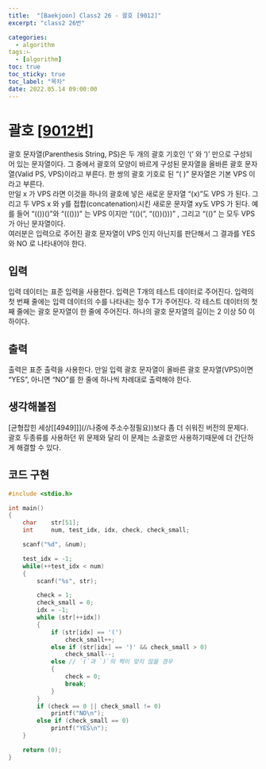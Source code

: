 ```yaml
---
title:  "[Baekjoon] Class2 26 - 괄호 [9012]"
excerpt: "class2 26번"

categories:
  - algorithm
tags:ㄴ
  - [algorithm]
toc: true
toc_sticky: true
toc_label: "목차"
date: 2022.05.14 09:00:00
---
```


# 괄호 [[9012번]](https://www.acmicpc.net/problem/9012)
괄호 문자열(Parenthesis String, PS)은 두 개의 괄호 기호인 ‘(’ 와 ‘)’ 만으로 구성되어 있는 문자열이다. 그 중에서 괄호의 모양이 바르게 구성된 문자열을 올바른 괄호 문자열(Valid PS, VPS)이라고 부른다. 한 쌍의 괄호 기호로 된 “( )” 문자열은 기본 VPS 이라고 부른다.    
만일 x 가 VPS 라면 이것을 하나의 괄호에 넣은 새로운 문자열 “(x)”도 VPS 가 된다. 그리고 두 VPS x 와 y를 접합(concatenation)시킨 새로운 문자열 xy도 VPS 가 된다. 예를 들어 “(())()”와 “((()))” 는 VPS 이지만 “(()(”, “(())()))” , 그리고 “(()” 는 모두 VPS 가 아닌 문자열이다.    
여러분은 입력으로 주어진 괄호 문자열이 VPS 인지 아닌지를 판단해서 그 결과를 YES 와 NO 로 나타내어야 한다.     

## 입력
입력 데이터는 표준 입력을 사용한다. 입력은 T개의 테스트 데이터로 주어진다. 입력의 첫 번째 줄에는 입력 데이터의 수를 나타내는 정수 T가 주어진다. 각 테스트 데이터의 첫째 줄에는 괄호 문자열이 한 줄에 주어진다. 하나의 괄호 문자열의 길이는 2 이상 50 이하이다.     

## 출력
출력은 표준 출력을 사용한다. 만일 입력 괄호 문자열이 올바른 괄호 문자열(VPS)이면 “YES”, 아니면 “NO”를 한 줄에 하나씩 차례대로 출력해야 한다.    

## 생각해볼점
[균형잡힌 세상[[4949]]](//나중에 주소수정필요))보다 좀 더 쉬워진 버전의 문제다.    
괄호 두종류를 사용하던 위 문제와 달리 이 문제는 소괄호만 사용하기때문에 더 간단하게 해결할 수 있다.    

## 코드 구현
```c
#include <stdio.h>

int main()
{
	char	str[51];
	int		num, test_idx, idx, check, check_small;

	scanf("%d", &num);

	test_idx = -1;
	while(++test_idx < num)
	{
		scanf("%s", str);

		check = 1;
		check_small = 0;
		idx = -1;
		while (str[++idx])
		{
			if (str[idx] == '(')
				check_small++;
			else if (str[idx] == ')' && check_small > 0) 
				check_small--;
			else // `(`과 `)`의 짝이 맞지 않을 경우
			{
				check = 0;
				break;
			}
		}
		if (check == 0 || check_small != 0)
			printf("NO\n");
		else if (check_small == 0)
			printf("YES\n");
	}

	return (0);
}
```
